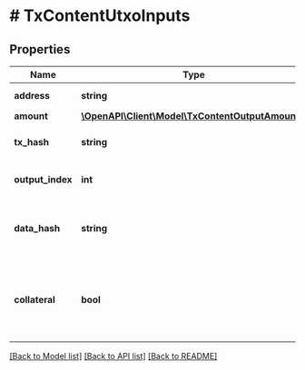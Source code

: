 # # TxContentUtxoInputs

## Properties

Name | Type | Description | Notes
------------ | ------------- | ------------- | -------------
**address** | **string** | Input address |
**amount** | [**\OpenAPI\Client\Model\TxContentOutputAmount[]**](TxContentOutputAmount.md) |  |
**tx_hash** | **string** | Hash of the UTXO transaction |
**output_index** | **int** | UTXO index in the transaction |
**data_hash** | **string** | The hash of the transaction output datum |
**collateral** | **bool** | Whether the input is a collateral consumed on script validation failure |

[[Back to Model list]](../../README.md#models) [[Back to API list]](../../README.md#endpoints) [[Back to README]](../../README.md)

